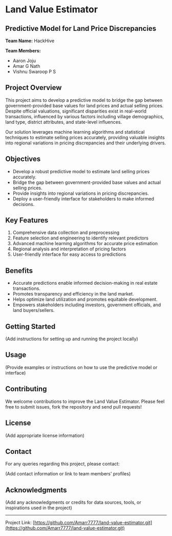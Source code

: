 # Land Value Estimator

## Predictive Model for Land Price Discrepancies

**Team Name:** HackHive

**Team Members:** 
- Aaron Joju
- Amar G Nath
- Vishnu Swaroop P S

## Project Overview

This project aims to develop a predictive model to bridge the gap between government-provided base values for land prices and actual selling prices. Despite official valuations, significant disparities exist in real-world transactions, influenced by various factors including village demographics, land type, district attributes, and state-level influences.

Our solution leverages machine learning algorithms and statistical techniques to estimate selling prices accurately, providing valuable insights into regional variations in pricing discrepancies and their underlying drivers.

## Objectives

- Develop a robust predictive model to estimate land selling prices accurately.
- Bridge the gap between government-provided base values and actual selling prices.
- Provide insights into regional variations in pricing discrepancies.
- Deploy a user-friendly interface for stakeholders to make informed decisions.

## Key Features

1. Comprehensive data collection and preprocessing
2. Feature selection and engineering to identify relevant predictors
3. Advanced machine learning algorithms for accurate price estimation
4. Regional analysis and interpretation of pricing factors
5. User-friendly interface for easy access to predictions

## Benefits

- Accurate predictions enable informed decision-making in real estate transactions.
- Promotes transparency and efficiency in the land market.
- Helps optimize land utilization and promotes equitable development.
- Empowers stakeholders including investors, government officials, and land buyers/sellers.

## Getting Started

(Add instructions for setting up and running the project locally)

## Usage

(Provide examples or instructions on how to use the predictive model or interface)

## Contributing

We welcome contributions to improve the Land Value Estimator. Please feel free to submit issues, fork the repository and send pull requests!

## License

(Add appropriate license information)

## Contact

For any queries regarding this project, please contact:

(Add contact information or link to team members' profiles)

## Acknowledgments

(Add any acknowledgments or credits for data sources, tools, or inspirations used in the project)

---

Project Link: [https://github.com/Amarr7777/land-value-estimator.git](https://github.com/Amarr7777/land-value-estimator.git)
